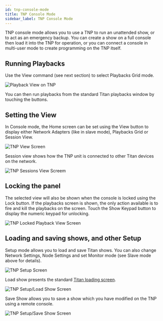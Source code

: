 ```yaml
---
id: tnp-console-mode
title: TNP Console Mode
sidebar_label: TNP Console Mode
---
```


TNP console mode allows you to use a TNP to run an unattended show, or
to act as an emergency backup. You can create a show on a full console
then load it into the TNP for operation, or you can connect a console in
multi-user mode to create programming on the TNP itself.

Running Playbacks
-----------------

Use the View command (see next section) to select Playbacks Grid mode.

![Playback View on TNP](/docs/images/Playback-View-on-TNP.png)

You can then run playbacks from the standard Titan playbacks window by
touching the buttons.

Setting the View
----------------

In Console mode, the Home screen can be set using the View button to
display either Network Adapters (like in slave mode), Playbacks Grid or
Session View.

![TNP View Screen](/docs/images/TNP-View-Screen.png)

Session view shows how the TNP unit is connected to other Titan devices
on the network.

![TNP Sessions View Screem](/docs/images/TNP-Sessions-View-Screem.png)

Locking the panel
-----------------

The selected view will also be shown when the console is locked using
the Lock button. If the playbacks screen is shown, the only action
available is to fire and kill the playbacks on the screen. Touch the
Show Keypad button to display the numeric keypad for unlocking.

![TNP Locked Playback View Screen](/docs/images/TNP-Locked-Playback-View-Screen.png)

Loading and saving shows, and other Setup
-----------------------------------------

Setup mode allows you to load and save Titan shows. You can also change
Network Settings, Node Settings and set Monitor mode (see Slave mode
above for details).

![TNP Setup Screen](/docs/images/TNP-Setup-Screen.png)

Load show presents the standard [Titan loading screen](../titan-basics/loading-and-saving-shows.md).

![TNP Setup/Load Show Screen](/docs/images/TNP-Setup-Load-Show-Screen.png)

Save Show allows you to save a show which you have modified on the TNP
using a remote console.

![TNP Setup/Save Show Screen](/docs/images/TNP-Setup-Save-Show-Screen.png)
